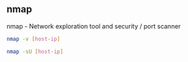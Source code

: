 ## nmap

nmap - Network exploration tool and security / port scanner
       
```bash
nmap -v [host-ip]

nmap -sU [host-ip]
```